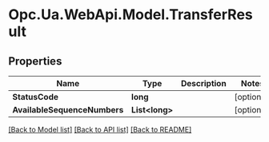 # Opc.Ua.WebApi.Model.TransferResult

## Properties

Name | Type | Description | Notes
------------ | ------------- | ------------- | -------------
**StatusCode** | **long** |  | [optional] 
**AvailableSequenceNumbers** | **List&lt;long&gt;** |  | [optional] 

[[Back to Model list]](../README.md#documentation-for-models) [[Back to API list]](../README.md#documentation-for-api-endpoints) [[Back to README]](../README.md)

